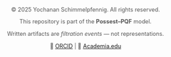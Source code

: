 <footer style="margin-top: 3em; font-size: 0.9em; text-align: center; color: #555;">
  <p>© 2025 Yochanan Schimmelpfennig. All rights reserved.</p>
  <p>This repository is part of the <strong>Possest–PQF</strong> model.</p>
  <p>Written artifacts are <em>filtration events</em> — not representations.</p>
  <p>
    🔗 <a href="https://orcid.org/0009-0002-9670-9155" target="_blank">ORCID</a> |
    🔗 <a href="https://independent.academia.edu/YochananSchimmelpfennig" target="_blank">Academia.edu</a>
  </p>
</footer>
